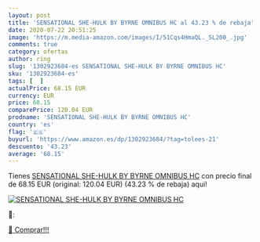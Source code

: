 ```yaml
---
layout: post
title: 'SENSATIONAL SHE-HULK BY BYRNE OMNIBUS HC al 43.23 % de rebaja'
date: 2020-07-22 20:51:25
image: 'https://m.media-amazon.com/images/I/51Cqs4HmaQL._SL200_.jpg'
comments: true
category: ofertas
author: ring
slug: '1302923684-es SENSATIONAL SHE-HULK BY BYRNE OMNIBUS HC'
sku: '1302923684-es'
tags: [  ]
actualPrice: 68.15 EUR
currency: EUR
price: 68.15
comparePrice: 120.04 EUR
prodname: 'SENSATIONAL SHE-HULK BY BYRNE OMNIBUS HC'
country: 'es'
flag: '🇪🇸'
buyurl: 'https://www.amazon.es/dp/1302923684/?tag=tolees-21'
descuento: '43.23'
average: '68.15'
---
```


Tienes [SENSATIONAL SHE-HULK BY BYRNE OMNIBUS HC](https://www.amazon.es/dp/1302923684/?tag=tolees-21) con precio final de  68.15 EUR (original: 120.04 EUR) (43.23 %  de rebaja) aqui!

[![SENSATIONAL SHE-HULK BY BYRNE OMNIBUS HC](https://m.media-amazon.com/images/I/51Cqs4HmaQL._SL200_.jpg)](https://www.amazon.es/dp/1302923684/?tag=tolees-21)

🔎:


[🛒 Comprar!!!](https://www.amazon.es/dp/1302923684/?tag=tolees-21)
